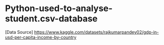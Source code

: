 # Python-used-to-analyse-student.csv-database


[Data Source] https://www.kaggle.com/datasets/rajkumarpandey02/gdp-in-usd-per-capita-income-by-country
